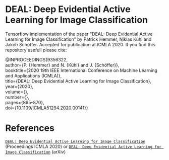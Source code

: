 # DEAL: Deep Evidential Active Learning for Image Classification

Tensorflow implementation of the paper "DEAL: Deep Evidential Active Learning for Image Classification" by Patrick Hemmer, Niklas Kühl and Jakob Schöffer. Accepted for publication at ICMLA 2020. If you find this repository usefull please cite:

@INPROCEEDINGS{9356322,  
author={P. {Hemmer} and N. {Kühl} and J. {Schöffer}},  
booktitle={2020 19th IEEE International Conference on Machine Learning and Applications (ICMLA)},   
title={DEAL: Deep Evidential Active Learning for Image Classification},   
year={2020},  
volume={},  
number={},  
pages={865-870},  
doi={10.1109/ICMLA51294.2020.00141}}

# References 
[`DEAL: Deep Evidential Active Learning for Image Classification`](https://ieeexplore.ieee.org/document/9356322) (Proceedings ICMLA 2020)
or
[`DEAL: Deep Evidential Active Learning for Image Classification`](https://arxiv.org/abs/2007.11344) (arXiv)
